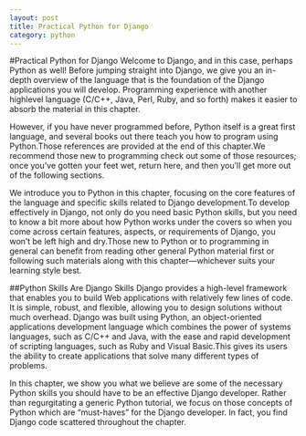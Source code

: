 ```yaml
---
layout: post
title: Practical Python for Django
category: python
---
```

#Practical Python for Django
Welcome to Django, and in this case, perhaps Python as well! Before jumping straight
into Django, we give you an in-depth overview of the language that is the foundation of
the Django applications you will develop. Programming experience with another highlevel
language (C/C++, Java, Perl, Ruby, and so forth) makes it easier to absorb the material
in this chapter.

However, if you have never programmed before, Python itself is a great first language,
and several books out there teach you how to program using Python.Those references are
provided at the end of this chapter.We recommend those new to programming check out
some of those resources; once you’ve gotten your feet wet, return here, and then you’ll
get more out of the following sections.

We introduce you to Python in this chapter, focusing on the core features of the language
and specific skills related to Django development.To develop effectively in Django,
not only do you need basic Python skills, but you need to know a bit more about how
Python works under the covers so when you come across certain features, aspects, or
requirements of Django, you won’t be left high and dry.Those new to Python or to programming
in general can benefit from reading other general Python material first or following
such materials along with this chapter—whichever suits your learning style best.

##Python Skills Are Django Skills
Django provides a high-level framework that enables you to build Web applications with
relatively few lines of code. It is simple, robust, and flexible, allowing you to design solutions
without much overhead. Django was built using Python, an object-oriented applications
development language which combines the power of systems languages, such as
C/C++ and Java, with the ease and rapid development of scripting languages, such as
Ruby and Visual Basic.This gives its users the ability to create applications that solve
many different types of problems.

In this chapter, we show you what we believe are some of the necessary Python skills
you should have to be an effective Django developer. Rather than regurgitating a generic
Python tutorial, we focus on those concepts of Python which are “must-haves” for the
Django developer. In fact, you find Django code scattered throughout the chapter.